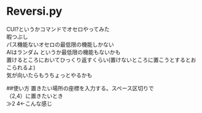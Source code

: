 # Reversi.py
CUI?というかコマンドでオセロやってみた<br>
暇つぶし<br>
パス機能ないオセロの最低限の機能しかない<br>
AIはランダム
というか最低限の機能もないかも<br>
置けるところにおいてひっくり返すくらい(置けないところに置こうとするとおこられるよ)<br>
気が向いたらもうちょっとやるかも

##使い方
置きたい場所の座標を入力する。スペース区切りで<br>
（2,4）に置きたいとき<br>
≫2 4←こんな感じ
